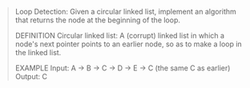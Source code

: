 > Loop Detection: Given a circular linked list, implement an algorithm that returns the node at the beginning of the loop.
>
> DEFINITION
> Circular linked list: A (corrupt) linked list in which a node's next pointer points to an earlier node, so as to make a loop in the linked list.
>
> EXAMPLE
> Input: A -> B -> C -> D -> E -> C (the same C as earlier)
> Output: C
